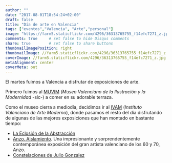 ```yaml
---
author: ""
date: "2017-08-01T18:54:24+02:00"
draft: false
title: "Día de arte en Valencia"
tags: ["eventos","Valencia", "Arte","personal"]
image: "https://farm5.staticflickr.com/4296/36313765755_f14efc7271_z.jpg"
comments: true     # set false to hide Disqus comments
share: true        # set false to share buttons
thumbnailImagePosition: right
thumbnailImage: //farm5.staticflickr.com/4296/36313765755_f14efc7271_z.jpg
coverImage: //farm5.staticflickr.com/4296/36313765755_f14efc7271_z.jpg
metaAlignment: center
coverMeta: out
---
```


El martes fuimos a Valencia a disfrutar de exposiciones de arte.   

<!--more-->

<div id="flickrembed"></div><div style="position:absolute; top:-70px; display:block; text-align:center; z-index:-1;">></div><script src='https://flickrembed.com/embed_v2.js.php?source=flickr&layout=responsive&input=www.flickr.com/photos/jcortell/sets/72157684498169803&sort=5&by=album&theme=default&scale=fill&limit=23&skin=default&autoplay=true'></script>

Primero fuimos al [MUVIM](https://www.muvim.es/) *(Museo Valenciano de la Ilustración y la Modernidad* -sic-) a comer en su adorable terraza. 

Como el museo cierra a mediodía, decidimos ir al [IVAM](https://www.ivam.es/en/) (*Instituto Valenciano de Arte Moderno*), donde pasamos el resto del día disfrutando de algunas de las mejores exposiciones que han montado en bastante tiempo:

* [La Eclosión de la Abstracción](https://www.ivam.es/en/exposiciones/the-abstraction-eclosion-ivam-collection/)
* [Anzo. Aislamiento](https://www.ivam.es/en/exposiciones/anzo/). Una impresionante y sorprendentemente contemporánea exposición del gran artista valenciano de los 60 y 70, Anzo.
* [Constelaciones de Julio Gonzalez](https://www.ivam.es/en/exposiciones/julio-gonzalezs-constellations/)